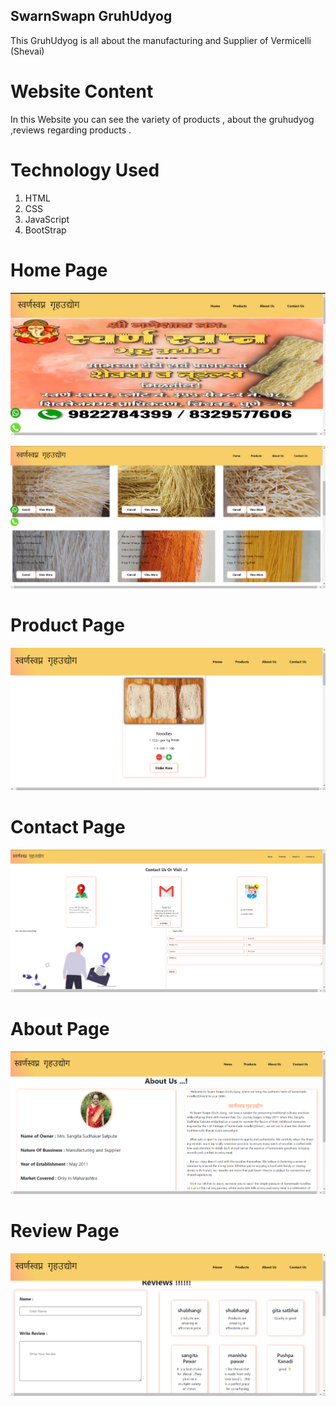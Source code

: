 ## SwarnSwapn GruhUdyog
  This GruhUdyog is all about the manufacturing and Supplier of Vermicelli (Shevai)


# Website Content 
 In this Website you can see the variety of products , about the gruhudyog ,reviews regarding products . 

# Technology Used 

1. HTML
2. CSS
3. JavaScript 
4. BootStrap

# Home Page
![Home Page](./imgs/homepage.png)

![Home Page](./imgs/homepage2.png)

# Product Page
![Home Page](./imgs/productpage.png)

# Contact Page
![Home Page](./imgs/contactpage.png)

# About Page
![Home Page](./imgs/aboutpage.png)

# Review Page
![Home Page](./imgs/reviewpage.png)